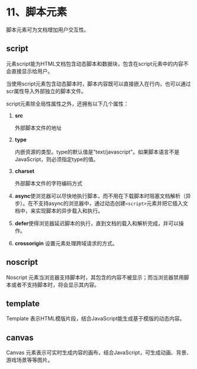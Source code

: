 # 11、脚本元素

脚本元素可为文档增加用户交互性。

## script <a id="script"></a>

元素script能为HTML文档包含动态脚本和数据块，包含在script元素中的内容不会直接显示给用户。

当使用script元素包含动态脚本时，脚本内容既可以直接嵌入在行内，也可以通过scr属性导入外部独立的脚本文件。

script元素除全局性属性之外，还拥有以下几个属性：

1. **src**

   外部脚本文件的地址

2. **type**

   内嵌资源的类型。type的默认值是"text/javascript"。如果脚本语言不是JavaScript，则必须指定type的值。

3. **charset**

   外部脚本文件的字符编码方式

4. **async**使浏览器可以尽快地执行脚本，而不用在下载脚本时阻塞文档解析（异步）。在不支持async的浏览器中，通过动态创建`<script>`元素并把它插入文档中，来实现脚本的异步载入和执行。
5. **defer**使得浏览器延迟脚本的执行，直到文档的载入和解析完成，并可以操作。
6. **crossorigin** 设置元素处理跨域请求的方式。

## noscript <a id="noscript"></a>

Noscript 元素当浏览器支持脚本时，其包含的内容不被显示；而当浏览器禁用脚本或者不支持脚本时，将会显示其内容。

## template <a id="template"></a>

Template 表示HTML模版片段，结合JavaScript能生成基于模版的动态内容。

## canvas <a id="canvas"></a>

Canvas 元素表示可实时生成内容的画布，结合JavaScript，可生成动画、背景、游戏场景等等图片。

